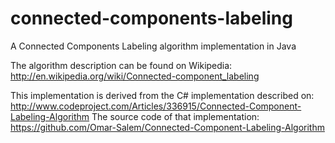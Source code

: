 connected-components-labeling
=============================

A Connected Components Labeling algorithm implementation in Java

The algorithm description can be found on Wikipedia: http://en.wikipedia.org/wiki/Connected-component_labeling

This implementation is derived from the C# implementation described on: http://www.codeproject.com/Articles/336915/Connected-Component-Labeling-Algorithm
The source code of that implementation: https://github.com/Omar-Salem/Connected-Component-Labeling-Algorithm

